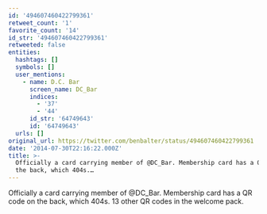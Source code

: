 ```yaml
---
id: '494607460422799361'
retweet_count: '1'
favorite_count: '14'
id_str: '494607460422799361'
retweeted: false
entities:
  hashtags: []
  symbols: []
  user_mentions:
    - name: D.C. Bar
      screen_name: DC_Bar
      indices:
        - '37'
        - '44'
      id_str: '64749643'
      id: '64749643'
  urls: []
original_url: https://twitter.com/benbalter/status/494607460422799361
date: '2014-07-30T22:16:22.000Z'
title: >-
  Officially a card carrying member of @DC_Bar. Membership card has a QR code on
  the back, which 404s.…
---
```


Officially a card carrying member of @DC_Bar. Membership card has a QR code on the back, which 404s. 13 other QR codes in the welcome pack.